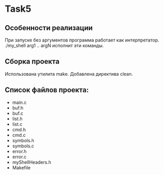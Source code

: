 # Task5

## Особенности реализации
При запуске без аргументов программа работает как интерпретатор.
./my_shell arg1 .. argN исполнит эти команды.

## Сборка проекта
Использована утилита make. Добавлена директива clean.

## Список файлов проекта:
* main.c
* buf.h
* buf.c
* list.h
* list.c
* cmd.h
* cmd.c
* symbols.h
* symbols.c
* error.h
* error.c
* myShellHeaders.h
* Makefile